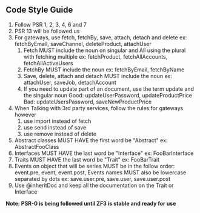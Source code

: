 Code Style Guide
----------------

1. Follow PSR 1, 2, 3, 4, 6 and 7
1. PSR 13 will be followed us
1. For gateways, use fetch, fetchBy, save, attach, detach and delete ex: fetchByEmail, saveChannel, deleteProduct, attachUser
    1. Fetch MUST include the noun on singular and All using the plural with fetching multiple ex: fetchProduct, fetchAllAccounts, fetchAllActiveUsers
    1. FetchBy MUST include the noun ex: fetchByEmail, fetchByName
    1. Save, delete, attach and detach MUST include the noun ex: attachUser, saveJob, detachAccount
    1. If you need to update part of an document, use the term update and the singular noun
      Good: updateUserPassword, updateProductPrice
      Bad: updateUsersPassword, saveNewProductPrice
1. When Talking with 3rd party services, follow the rules for gateways however
    1. use import instead of fetch
    1. use send instead of save
    1. use remove instead of delete
1. Abstract classes MUST HAVE the first word be "Abstract" ex: AbstractFooClass
1. Interfaces MUST HAVE the last word be "Interface" ex: FooBarInterface
1. Traits MUST HAVE the last word be "Trait" ex: FooBarTrait
1. Events on object that will be series MUST be in the follow order: event.pre, event, event.post,  Events names MUST also
 be lowercase separated by dots
    ex: save.user.pre, save.user, save.user.post
1. Use @inheritDoc and keep all the documentation on the Trait or Interface
    
__Note: PSR-0 is being followed until ZF3 is stable and ready for use__ 